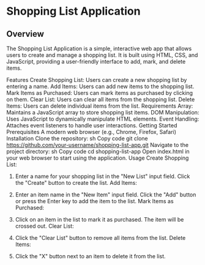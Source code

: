 # Shopping List Application

## Overview

The Shopping List Application is a simple, interactive web app that allows users to create and manage a shopping list. It is built using HTML, CSS, and JavaScript, providing a user-friendly interface to add, mark, and delete items.

Features
Create Shopping List: Users can create a new shopping list by entering a name.
Add Items: Users can add new items to the shopping list.
Mark Items as Purchased: Users can mark items as purchased by clicking on them.
Clear List: Users can clear all items from the shopping list.
Delete Items: Users can delete individual items from the list.
Requirements
Array: Maintains a JavaScript array to store shopping list items.
DOM Manipulation: Uses JavaScript to dynamically manipulate HTML elements.
Event Handling: Attaches event listeners to handle user interactions.
Getting Started
Prerequisites
A modern web browser (e.g., Chrome, Firefox, Safari)
Installation
Clone the repository:
sh
Copy code
git clone https://github.com/your-username/shopping-list-app.git
Navigate to the project directory:
sh
Copy code
cd shopping-list-app
Open index.html in your web browser to start using the application.
Usage
Create Shopping List:

1. Enter a name for your shopping list in the "New List" input field.
Click the "Create" button to create the list.
Add Items:

2. Enter an item name in the "New Item" input field.
Click the "Add" button or press the Enter key to add the item to the list.
Mark Items as Purchased:

3. Click on an item in the list to mark it as purchased. The item will be crossed out.
Clear List:

4. Click the "Clear List" button to remove all items from the list.
Delete Items:

5. Click the "X" button next to an item to delete it from the list.
